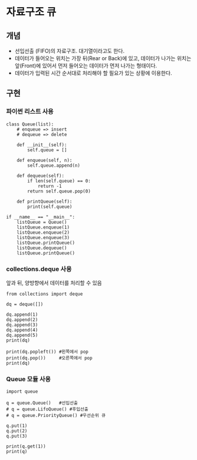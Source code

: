 # 자료구조 큐 
## 개념
- 선입선출 (FIFO)의 자료구조. 대기열이라고도 한다.    
- 데이터가 들어오는 위치는 가장 뒤(Rear or Back)에 있고, 데이터가 나가는 위치는 앞(Front)에 있어서 먼저 들어오는 데이터가 먼저 나가는 형태이다.    
- 데이터가 입력된 시간 순서대로 처리해야 할 필요가 있는 상황에 이용한다.

## 구현
### 파이썬 리스트 사용

```
class Queue(list):
    # enqueue => insert
    # dequeue => delete

    def __init__(self):
        self.queue = []
    
    def enqueue(self, n):
        self.queue.append(n)

    def dequeue(self):
        if len(self.queue) == 0:
            return -1
        return self.queue.pop(0)

    def printQueue(self):
        print(self.queue)

if __name__ == "__main__":
    listQueue = Queue()
    listQueue.enqueue(1)
    listQueue.enqueue(2)
    listQueue.enqueue(3)
    listQueue.printQueue()
    listQueue.dequeue()
    listQueue.printQueue()

```

### collections.deque 사용
앞과 뒤, 양방향에서 데이터를 처리할 수 있음
```
from collections import deque

dq = deque([])

dq.append(1)
dq.append(2)
dq.append(3)
dq.append(4)
dq.append(5)
print(dq)

print(dq.popleft()) #왼쪽에서 pop
print(dq.pop())     #오른쪽에서 pop
print(dq)
```

### Queue 모듈 사용
```
import queue

q = queue.Queue()   #선입선출
# q = queue.LifoQueue() #후입선출
# q = queue.PriorityQueue() #우선순위 큐

q.put(1)
q.put(2)
q.put(3)

print(q.get(1))
print(q)
```